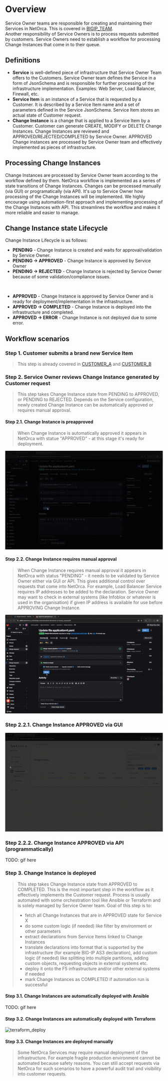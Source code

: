 # Overview
Service Owner teams are responsible for creating and maintaining their Services in NetOrca. This is covered in [BIGIP_TEAM](../bigip_team/README.md).<br>
Another responsibility of Service Owners is to process requests submitted by customers. Service Owners need to establish a workflow for processing Change Instances that come in to their queue.


## Definitions
- **Service** is well-defined piece of infrastructure that Service Owner Team offers to the Customers. Service Owner team defines the Service in a form of JsonSchema and is responsible for further processing of the infrastructure implementation. Examples: Web Server, Load Balancer, Firewall, etc.
- **Service Item** is an instance of a Service that is requested by a Customer. It is described by a Service Item name and a set of parameters defined in the Service JsonSchema. Service Item stores an actual state of Customer request.
- **Change Instance** is a change that is applied to a Service Item by a Customer. Customer can generate CREATE, MODIFY or DELETE Change Instances. Change Instances are reviewed and APPROVED/REJECTED/COMPLETED by Service Owner. APPROVED Change instances are processed by Service Owner team and effectively implemented as pieces of infrastructure.


## Processing Change Instances
Change Instances are processed by Service Owner team according to the workflow defined by them. NetOrca workflow is implemented as a series of state transitions of Change Instances. 
Changes can be processed manually (via GUI) or programatically (via API). It's up to Service Owner how processing of the Change Instances will be implemented. We highly encourage using automation-first approach and implementing processing of the Change Instances with API. This streamlines the workflow and makes it more reliable and easier to manage.


## Change Instance state Lifecycle
Change Instance Lifecycle is as follows:
- **PENDING** - Change Instance is created and waits for approval/validation by Service Owner.
- **PENDING -> APPROVED** - Change Instance is approved by Service Owner
- **PENDING -> REJECTED** - Change Instance is rejected by Service Owner because of some validation/compliance issues.

<br>

- **APPROVED** - Change Instance is approved by Service Owner and is ready for deployment/implementation in the infrastructure.
- **APPROVED -> COMPLETED** - Change Instance is deployed into the infrastructure and completed.
- **APPROVED -> ERROR** - Change Instance is not deployed due to some error.


## Workflow scenarios

### Step 1. Customer submits a brand new Service Item

> This step is already covered in [CUSTOMER_A](../customer_a/README.md) and [CUSTOMER_B](../customer_b/README.md)


### Step 2. Service Owner reviews Change Instance generated by Customer request
> This step takes Change Instance state from PENDING to APPROVED, or PENDING to REJECTED.
> Depends on the Service configuration, newly created Change Instance can be automatically approved or requires manual approval.

#### Step 2.1. Change Instance is preapproved
> When Change Instance is automatically approved it appears in NetOrca with statue "APPROVED" - at this stage it's ready for deployment.

![step_2_1](../../images/level6_demo_so_step_2_1.gif)


#### Step 2.2. Change Instance requires manual approval
> When Change Instance requires manual approval it appears in NetOrca with status "PENDING" - it needs to be validated by Service Owner either via GUI or API.
> This gives additional control over requests that come into NetOrca. For example, Load Balancer Service requires IP addresses to be added to the declaration. Service Owner may want to check in external systems (like Infoblox or whatever is used in the organisation) if given IP address is available for use before APPROVING Change Instance.

![step_2_2](../../images/level6_demo_so_step_2_2.gif)


### Step 2.2.1. Change Instance APPROVED via GUI

![step_2_2_1](../../images/level6_demo_so_step_2_2_1.gif)

### Step 2.2.2. Change Instance APPROVED via API (programmatically)
TODO: gif here


### Step 3. Change Instance is deployed
> This step takes Change Instance state from APPROVED to COMPLETED.
> This is the most important step in the workflow as it effectively implements the Customer request.
> Process is usually automated with some orchestration tool like Ansible or Terraform and is solely managed by Service Owner team.
> Goal of this step is to:
> * fetch all Change Instances that are in APPROVED state for Service X
> * do some custom logic (if needed) like filter by environment or other parameters
> * extract declarations from Service Items linked to Change Instances
> * translate declarations into format that is supported by the infrastructure (for example BIG-IP AS3 declaration), add custom logic (if needed) like splitting into multiple partitions, adding custom objects, requesting objects in external systems etc.
> * deploy it onto the F5 infrastructure and/or other external systems if needed
> * mark Change Instances as COMPLETED if automation run is successful


#### Step 3.1. Change Instances are automatically deployed with Ansible

TODO: gif here

#### Step 3.2. Change Instances are automatically deployed with Terraform

![terraform_deploy](../../images/level6_demo_so_terraform_deploy.gif)

#### Step 3.3. Change Instances are deployed manually
> Some NetOrca Services may require manual deployment of the infrastructure. For example fragile production environment cannot be automated because safety reasons.
> You can still accept requests via NetOrca for such scenarios to have a powerful audit trail and visibility into customer requests.